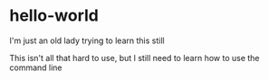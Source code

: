 # hello-world
I'm just an old lady trying to learn this still

This isn't all that hard to use, but I still need to learn how to use the command line
